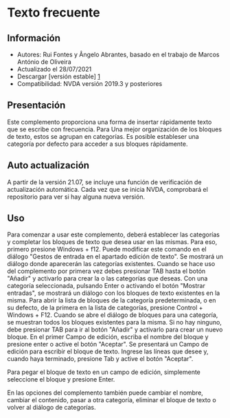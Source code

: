 # Texto frecuente #

## Información
* Autores: Rui Fontes y Ângelo Abrantes, basado en el trabajo de Marcos António de Oliveira
* Actualizado el 28/07/2021
* Descargar [versión estable] [1]
* Compatibilidad: NVDA versión 2019.3 y posteriores

## Presentación
Este complemento proporciona una forma de insertar rápidamente texto que se escribe con frecuencia.
Para Una mejor organización de los bloques de texto, estos  se agrupan en categorías.
Es posible estableser una categoría por defecto para acceder a sus bloques rápidamente.

## Auto actualización
A partir de la versión 21.07, se incluye una función de verificación de actualización automática.
Cada vez que se inicia NVDA, comprobará el repositorio para ver si hay alguna nueva versión.


## Uso
Para comenzar a usar este complemento, deberá establecer las categorías y completar los bloques de texto que desea usar en las mismas.
Para eso, primero presione Windows + f12. Puede modificar este comando en el diálogo "Gestos de entrada en el apartado edición de texto".
Se mostrará un diálogo donde aparecerán las categorías existentes. Cuando se hace uso del complemento por primera vez debes presionar TAB hasta el botón "Añadir" y activarlo para crear la o  las categorías que deseas.
Con una categoría seleccionada, pulsando Enter o activando el botón "Mostrar entradas", se mostrará un diálogo con los bloques de texto existentes en la misma.
Para abrir la lista de bloques de la categoría predeterminada, o en su defecto, de la primera en la lista de categorías, presione Control + Windows + F12.
Cuando se abre el diálogo de bloques para una categoría, se muestran todos los bloques existentes para la misma.
Si no hay ninguno, debe presionar TAB para ir al botón "Añadir" y activarlo para crear un nuevo bloque.
En el primer Campo de edición, escriba el nombre del bloque y presione enter o active el botón "Aceptar".
Se presentará un Campo de edición para escribir el bloque de texto.
Ingrese las líneas que desee y, cuando haya terminado, presione Tab y active el botón "Aceptar".

Para pegar el bloque de texto en un campo de edición, simplemente seleccione el bloque y presione Enter.

En las opciones del complemento también puede cambiar el nombre, cambiar el contenido, pasar a otra categoría, eliminar el bloque de texto o volver al diálogo de categorías.

[1]: https://github.com/ruifontes/frequentText/releases/download/21.06/frequentText-21.06.nvda-addon 